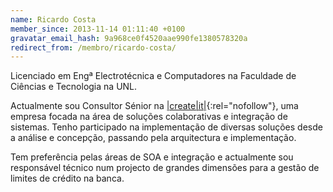 ```yaml
---
name: Ricardo Costa
member_since: 2013-11-14 01:11:40 +0100
gravatar_email_hash: 9a968ce0f4520aae990fe1380578320a
redirect_from: /membro/ricardo-costa/
---
```

Licenciado em Engª Electrotécnica e Computadores na Faculdade de Ciências e Tecnologia na UNL.

Actualmente sou Consultor Sénior na [\|create\|it\|][1]{:rel="nofollow"}, uma empresa focada na área de soluções colaborativas e integração de sistemas. Tenho participado na implementação de diversas soluções desde a análise e concepção, passando pela arquitectura e implementação.

Tem preferência pelas áreas de SOA e integração e actualmente sou responsável técnico num projecto de grandes dimensões para a gestão de limites de crédito na banca.

[1]: http://www.create.pt

